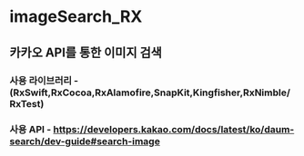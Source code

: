 # imageSearch_RX
## 카카오 API를 통한 이미지 검색
### 사용 라이브러리 - (RxSwift,RxCocoa,RxAlamofire,SnapKit,Kingfisher,RxNimble/RxTest)
### 사용 API - https://developers.kakao.com/docs/latest/ko/daum-search/dev-guide#search-image

